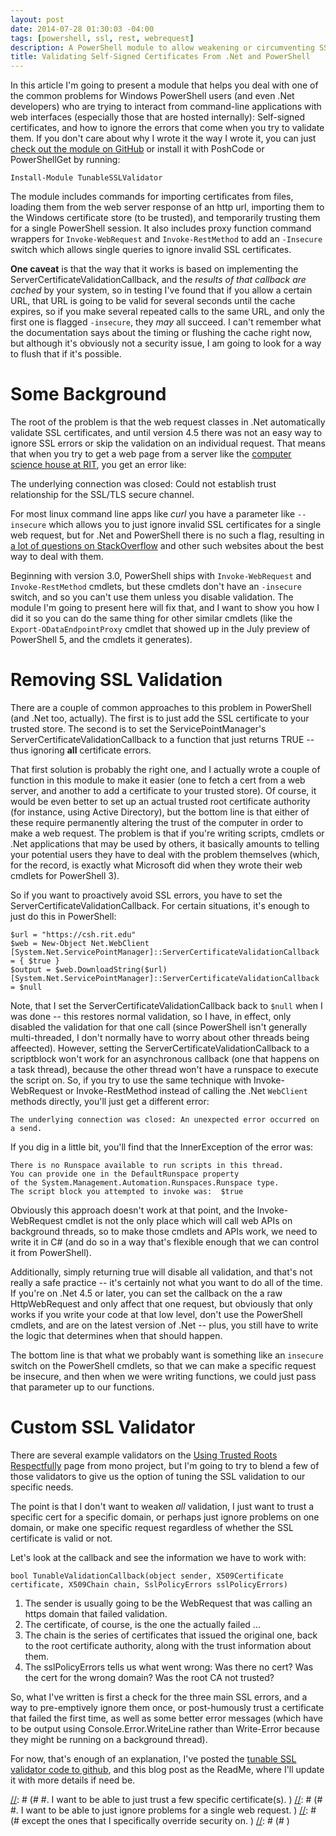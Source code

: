 ```yaml
---
layout: post
date: 2014-07-28 01:30:03 -04:00
tags: [powershell, ssl, rest, webrequest]
description: A PowerShell module to allow weakening or circumventing SSL validation on web queries.
title: Validating Self-Signed Certificates From .Net and PowerShell
---
```


In this article I'm going to present a module that helps you deal with one of the common problems for Windows PowerShell users (and even .Net developers) who are trying to interact from command-line applications with web interfaces (especially those that are hosted internally): Self-signed certificates, and how to ignore the errors that come when you try to validate them.  If you don't care about why I wrote it the way I wrote it, you can just [check out the module on GitHub](https://github.com/Jaykul/Tunable-SSL-Validator) or install it with PoshCode or PowerShellGet by running:

    Install-Module TunableSSLValidator

The module includes commands for importing certificates from files, loading them from the web server response of an http url, importing them to the Windows certificate store (to be trusted), and temporarily trusting them for a single PowerShell session.  It also includes proxy function command wrappers for ``Invoke-WebRequest`` and ``Invoke-RestMethod`` to add an ``-Insecure`` switch which allows single queries to ignore invalid SSL certificates.

**One caveat** is that the way that it works is based on implementing the ServerCertificateValidationCallback, and the *results of that callback are cached* by your system, so in testing I've found that if you allow a certain URL, that URL is going to be valid for several seconds until the cache expires, so if you make several repeated calls to the same URL, and only the first one is flagged ``-insecure``, they *may* all succeed. I can't remember what the documentation says about the timing or flushing the cache right now, but although it's obviously not a security issue, I am going to look for a way to flush that if it's possible.


Some Background
===============

The root of the problem is that the web request classes in .Net automatically validate SSL certificates, and until version 4.5 there was not an easy way to ignore SSL errors or skip the validation on an individual request. That means that when you try to get a web page from a server like the [computer science house at RIT](https://csh.rit.edu), you get an error like:

   The underlying connection was closed: Could not establish trust relationship for the SSL/TLS secure channel.

For most linux command line apps like *curl* you have a parameter like ``--insecure`` which allows you to just ignore invalid SSL certificates for a single web request, but for .Net and PowerShell there is no such a flag, resulting in [a lot of questions on StackOverflow](http://stackoverflow.com/search?q=self-signed+SSL+certificates+[csharp]+OR+[powershell]) and other such websites about the best way to deal with them.

Beginning with version 3.0, PowerShell ships with ``Invoke-WebRequest`` and ``Invoke-RestMethod`` cmdlets, but these cmdlets don't have an ``-insecure`` switch, and so you can't use them unless you disable validation.  The module I'm going to present here will fix that, and I want to show you how I did it so you can do the same thing for other similar cmdlets (like the ``Export-ODataEndpointProxy`` cmdlet that showed up in the July preview of PowerShell 5, and the cmdlets it generates).

Removing SSL Validation
=======================

There are a couple of common approaches to this problem in PowerShell (and .Net too, actually). The first is to just add the SSL certificate to your trusted store. The second is to set the ServicePointManager's ServerCertificateValidationCallback to a function that just returns TRUE -- thus ignoring **all** certificate errors.

That first solution is probably the right one, and I actually wrote a couple of function in this module to make it easier (one to fetch a cert from a web server, and another to add a certificate to your trusted store).  Of course, it would be even better to set up an actual trusted root certificate authority (for instance, using Active Directory), but the bottom line is that either of these require permanently altering the trust of the computer in order to make a web request. The problem is that if you're writing scripts, cmdlets or .Net applications that may be used by others, it basically amounts to telling your potential users they have to deal with the problem themselves (which, for the record, is exactly what Microsoft did when they wrote their web cmdlets for PowerShell 3).

So if you want to proactively avoid SSL errors, you have to set the ServerCertificateValidationCallback. For certain situations, it's enough to just do this in PowerShell:

    $url = "https://csh.rit.edu"
    $web = New-Object Net.WebClient
    [System.Net.ServicePointManager]::ServerCertificateValidationCallback = { $true }
    $output = $web.DownloadString($url)
    [System.Net.ServicePointManager]::ServerCertificateValidationCallback = $null

Note, that I set the ServerCertificateValidationCallback back to ``$null`` when I was done -- this restores normal validation, so I have, in effect, only disabled the validation for that one call (since PowerShell isn't generally multi-threaded, I don't normally have to worry about other threads being affeected). However, setting the ServerCertificateValidationCallback to a scriptblock won't work for an asynchronous callback (one that happens on a task thread), because the other thread won't have a runspace to execute the script on.  So, if you try to use the same technique with Invoke-WebRequest or Invoke-RestMethod instead of calling the .Net ``WebClient`` methods directly, you'll just get a different error:

    The underlying connection was closed: An unexpected error occurred on a send.

If you dig in a little bit, you'll find that the InnerException of the error was:

    There is no Runspace available to run scripts in this thread.
    You can provide one in the DefaultRunspace property
    of the System.Management.Automation.Runspaces.Runspace type.
    The script block you attempted to invoke was:  $true

Obviously this approach doesn't work at that point, and the Invoke-WebRequest cmdlet is not the only place which will call web APIs on background threads, so to make those cmdlets and APIs work, we need to write it in C# (and do so in a way that's flexible enough that we can control it from PowerShell).

Additionally, simply returning true will disable all validation, and that's not really a safe practice -- it's certainly not what you want to do all of the time. If you're on .Net 4.5 or later, you can set the callback on the a raw HttpWebRequest and only affect that one request, but obviously that only works if you write your code at that low level, don't use the PowerShell cmdlets, and are on the latest version of .Net -- plus, you still have to write the logic that determines when that should happen.

The bottom line is that what we probably want is something like an ``insecure`` switch on the PowerShell cmdlets, so that we can make a specific request be insecure, and then when we were writing functions, we could just pass that parameter up to our functions.


Custom SSL Validator
====================

There are several example validators on the [Using Trusted Roots Respectfully](http://www.mono-project.com/UsingTrustedRootsRespectfully) page from mono project, but I'm going to try to blend a few of those validators to give us the option of tuning the SSL validation to our specific needs.

The point is that I don't want to weaken *all* validation, I just want to trust a specific cert for a specific domain, or perhaps just ignore problems on one domain, or make one specific request regardless of whether the SSL certificate is valid or not.

Let's look at the callback and see the information we have to work with:

    bool TunableValidationCallback(object sender, X509Certificate certificate, X509Chain chain, SslPolicyErrors sslPolicyErrors)

1. The sender is usually going to be the WebRequest that was calling an https domain that failed validation.
2. The certificate, of course, is the one the actually failed ...
3. The chain is the series of certificates that issued the original one, back to the root certificate authority, along with the trust information about them.
4. The sslPolicyErrors tells us what went wrong: Was there no cert? Was the cert for the wrong domain? Was the root CA not trusted?

So, what I've written is first a check for the three main SSL errors, and a way to pre-emptively ignore them once, or post-humously trust a certificate that failed the first time, as well as some better error messages (which have to be output using Console.Error.WriteLine rather than Write-Error because they might be running on a background thread).

For now, that's enough of an explanation, I've posted the [tunable SSL validator code to github](https://github.com/Jaykul/Tunable-SSL-Validator), and this blog post as the ReadMe, where I'll update it with more details if need be.

[//]: # (This should turn into something like a cucumber spec...	)
[//]: # (	)
[//]: # (#    #. I want to be sure I'm not weakening validation for requests that I don't mean to affect. )
[//]: # (#    #. I want to be able to just trust a few specific certificate(s).	)
[//]: # (#    #. I want to be able to just ignore problems for a single web request.	)
[//]: # (#       except the ones that I specifically override security on.	)
[//]: # (#	)